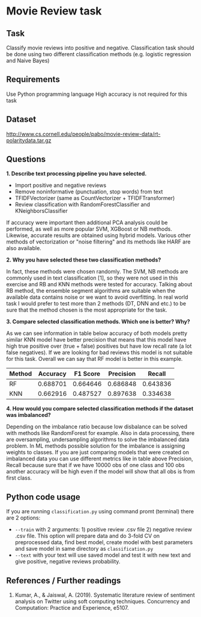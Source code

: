 # Movie Review task

## Task
Classify movie reviews into positive and negative. Classification task should be done
using two different classification methods (e.g. logistic regression and Naive Bayes)
## Requirements
Use Python programming language
High accuracy is not required for this task
## Dataset
http://www.cs.cornell.edu/people/pabo/movie-review-data/rt-polaritydata.tar.gz
## Questions
__1. Describe text processing pipeline you have selected.__
- Import positive and negative reviews
- Remove noninformative (punctuation, stop words) from text
- TFIDFVectorizer (same as CountVectorizer + TFIDFTransformer)
- Review classification with RandomForestClassifier and KNeighborsClassifier

If accuracy were important then additional PCA analysis could be performed, as well as more popular SVM, XGBoost or NB methods. Likewise, accurate results are obtained using hybrid models. Various other methods of vectorization or "noise filtering" and its methods like HARF are also available.

__2. Why you have selected these two classification methods?__

In fact, these methods were chosen randomly. The SVM, NB methods are commonly used in text classification [1], so they were not used in this exercise and RB and KNN methods were tested for accuracy. Talking about RB method, the ensemble segment algorithms are suitable when the available data contains noise or we want to avoid overfitting. In real world task I would prefer to test more than 2 methods (DT, DNN and etc.) to be sure that the method chosen is the most appropriate for the task.

__3. Compare selected classification methods. Which one is better? Why?__

As we can see information in table below accuracy of both models pretty similar KNN model have better precision that means that this model have high true positive over (true + false) positives but have low recall rate (a lot false negatives). If we are looking for bad reviews this model is not suitable for this task. Overall we can say that RF model is better in this example.

| Method | Accuracy | F1 Score | Precision | Recall |
| --- | --- | --- | --- | --- |
| RF | 0.688701 | 0.664646 | 0.686848 | 0.643836 |
| KNN | 0.662916 | 0.487527 | 0.897638 | 0.334638 |

__4. How would you compare selected classification methods if the dataset was imbalanced?__

Depending on the imbalance ratio because low disbalance can be solved with methods like RandomForest for example. Also in data processing, there are oversampling, undersampling algorithms to solve the imbalanced data problem. In ML methods possible solution for the imbalance is assigning weights to classes. If you are just comparing models that were created on imbalanced data you can use different metrics like in table above Precision, Recall because sure that if we have 10000 obs of one class and 100 obs another accuracy will be high even if the model will show that all obs is from first class.

## Python code usage
If you are running `classification.py` using command promt (terminal) there are 2 options: 
- `--train` with 2 arguments: 1) positive review .csv file 2) negative review .csv file. This option will prepare data and do 3-fold CV on preprocessed data, find best model, create model with best parameters and save model in same directory as `classification.py`
- `--text` with your text will use saved model and test it with new text and give positive, negative reviews probability.

## References / Further readings
1. Kumar, A., & Jaiswal, A. (2019). Systematic literature review of sentiment analysis on Twitter using soft computing techniques. Concurrency and Computation: Practice and Experience, e5107.
